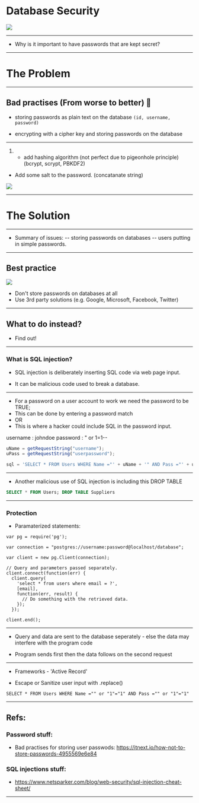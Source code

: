 # Database Security

![](https://media.giphy.com/media/11V3dAPYzVNP8s/giphy.gif)

---

- Why is it important to have passwords that are kept secret?

---

# The Problem

___

## Bad practises (From worse to better) 👿

- storing passwords as plain text on the database
`(id, username, password)`

- encrypting with a cipher key and storing passwords on the database

---

1. - add hashing algorithm (not perfect due to pigeonhole principle)
(bcrypt, scrypt, PBKDF2)


- Add some salt to the password. (concatanate string)

![](https://media.giphy.com/media/QOgvV9rV4hHpgNRBfQ/giphy.gif)

---

# The Solution 

---

- Summary of issues: 
-- storing passwords on databases
-- users putting in simple passwords. 

---

## Best practice

![](https://media.giphy.com/media/SvpHrehWvbZiin27sm/giphy.gif)
- Don't store passwords on databases at all 
- Use 3rd party solutions (e.g. Google, Microsoft, Facebook, Twitter)

---

## What to do instead?

- Find out!

---


### What is SQL injection?


- SQL injection is deliberately inserting SQL code via web page input.

- It can be malicious code used to break a database. 

---

- For a password on a user account to work we need the password to be TRUE;
- This can be done by entering a password match 
- OR
- This is where a hacker could include SQL in the password input.

username : johndoe
password : " or 1=1--

```JavaScript
uName = getRequestString("username");
uPass = getRequestString("userpassword");

sql = 'SELECT * FROM Users WHERE Name ="' + uName + '" AND Pass ="' + uPass + '"'
```

---

- Another malicious use of SQL injection is including this DROP TABLE

```SQL
SELECT * FROM Users; DROP TABLE Suppliers
```

---

### Protection

- Paramaterized statements:
```javascript=
var pg = require('pg');

var connection = "postgres://username:password@localhost/database";

var client = new pg.Client(connection);

// Query and parameters passed separately.
client.connect(function(err) {
  client.query(
    'select * from users where email = ?',
    [email],
    function(err, result) {
      // Do something with the retrieved data.
    });
  });

client.end();
```

---

- Query and data are sent to the database seperately - else the data may interfere with the program code

- Program sends first then the data follows on the second request

---

- Frameworks - 'Active Record'

- Escape or Sanitize user input with .replace()

```javascript=
SELECT * FROM Users WHERE Name ="" or "1"="1" AND Pass ="" or "1"="1"
```

---

## Refs: 
### Password stuff:
- Bad practises for storing user passwods: https://itnext.io/how-not-to-store-passwords-4955569e6e84

### SQL injections stuff: 
- https://www.netsparker.com/blog/web-security/sql-injection-cheat-sheet/
---



